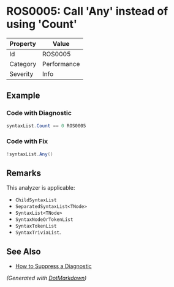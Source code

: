 # ROS0005: Call 'Any' instead of using 'Count'

| Property | Value       |
| -------- | ----------- |
| Id       | ROS0005     |
| Category | Performance |
| Severity | Info        |

## Example

### Code with Diagnostic

```csharp
syntaxList.Count == 0 ROS0005
```

### Code with Fix

```csharp
!syntaxList.Any()
```

## Remarks

This analyzer is applicable:
* `ChildSyntaxList`
* `SeparatedSyntaxList<TNode>`
* `SyntaxList<TNode>`
* `SyntaxNodeOrTokenList`
* `SyntaxTokenList`
* `SyntaxTriviaList`.

## See Also

* [How to Suppress a Diagnostic](../HowToConfigureAnalyzers.md#how-to-suppress-a-diagnostic)


*\(Generated with [DotMarkdown](http://github.com/JosefPihrt/DotMarkdown)\)*